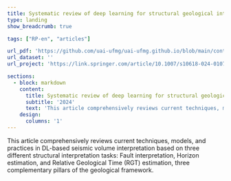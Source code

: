 ```yaml
---
title: Systematic review of deep learning for structural geological interpretation
type: landing
show_breadcrumb: true

tags: ["RP-en", "articles"]

url_pdf: 'https://github.com/uai-ufmg/uai-ufmg.github.io/blob/main/content/projects/researchProjects/projectsLabUAI/SystematicReviewOnDeepLearning/L3_Systematic.pdf'
url_dataset: ''
url_project: 'https://link.springer.com/article/10.1007/s10618-024-01079-y'

sections:
  - block: markdown
    content:
      title: Systematic review of deep learning for structural geological interpretation
      subtitle: '2024'
      text: 'This article comprehensively reviews current techniques, models, and practices in DL-based seismic volume interpretation based on three different structural interpretation tasks: Fault interpretation, Horizon estimation, and Relative Geological Time (RGT) estimation, three complementary pillars of the geological framework.'
    design:
      columns: '1'
---
```


This article comprehensively reviews current techniques, models, and practices in DL-based seismic volume interpretation based on three different structural interpretation tasks: Fault interpretation, Horizon estimation, and Relative Geological Time (RGT) estimation, three complementary pillars of the geological framework.
